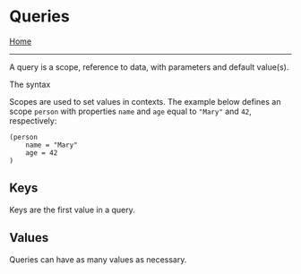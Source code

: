 # Queries

[Home](../README.md)

---

A query is a scope, reference to data, with parameters and default value(s).

The syntax

Scopes are used to set values in contexts. The example below defines an scope `person` with properties `name` and `age` equal to `"Mary"` and `42`, respectively:

```
(person
    name = "Mary"
    age = 42
)
```

## Keys

Keys are the first value in a query.


## Values

Queries can have as many values as necessary.

